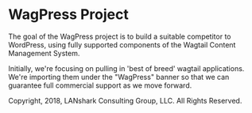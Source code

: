 WagPress Project
================

The goal of the WagPress project is to build a suitable competitor to WordPress,
using fully supported components of the Wagtail Content Management System.

Initially, we're focusing on pulling in 'best of breed' wagtail applications.
We're importing them under the "WagPress" banner so that we can guarantee
full commercial support as we move forward.



Copyright, 2018, LANshark Consulting Group, LLC.  All Rights Reserved.

